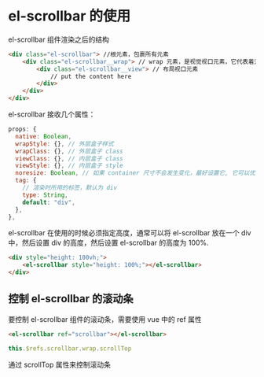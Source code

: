 # el-scrollbar 的使用

el-scrollbar 组件渲染之后的结构

```html
<div class="el-scrollbar"> //根元素，包裹所有元素
    <div class="el-scrollbar__wrap"> // wrap 元素，是视觉视口元素，它代表着元素最终展示的窗口大小
        <div class="el-scrollbar__view"> // 布局视口元素
            // put the content here
        </div>
    </div>
</div>
```

el-scrollbar 接收几个属性：

```javascript
props: {
  native: Boolean,
  wrapStyle: {}, // 外层盒子样式
  wrapClass: {}, // 外层盒子 class
  viewClass: {}, // 内层盒子 class
  viewStyle: {}, // 内层盒子 style
  noresize: Boolean, // 如果 container 尺寸不会发生变化，最好设置它, 它可以优化性能
  tag: {
    // 渲染时所用的标签，默认为 div
    type: String,
    default: "div",
  },
},
```

el-scrollbar 在使用的时候必须指定高度，通常可以将 el-scrollbar 放在一个 div 中，然后设置 div 的高度，然后设置 el-scrollbar 的高度为 100%.

```html
<div style="height: 100vh;">
    <el-scrollbar style="height: 100%;"></el-scrollbar>
</div>
```

## 控制 el-scrollbar 的滚动条

要控制 el-scrollbar 组件的滚动条，需要使用 vue 中的 ref 属性

```html
<el-scrollbar ref="scrollbar"></el-scrollbar>
```

```javascript
this.$refs.scrollbar.wrap.scrollTop
```

通过 scrollTop 属性来控制滚动条
